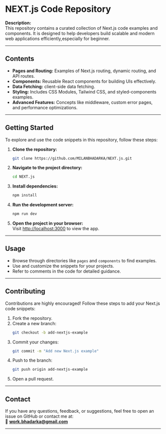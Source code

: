 # NEXT.js Code Repository

**Description:**  
This repository contains a curated collection of Next.js code examples and components. It is designed to help developers build scalable and modern web applications efficiently,especially for beginner.

---

## **Contents**

- **Pages and Routing:** Examples of Next.js routing, dynamic routing, and API routes.  
- **Components:** Reusable React components for building UIs effectively.  
- **Data Fetching:** client-side data fetching.  
- **Styling:** Includes CSS Modules, Tailwind CSS, and styled-components examples.  
- **Advanced Features:** Concepts like middleware, custom error pages, and performance optimizations.  

---

## **Getting Started**

To explore and use the code snippets in this repository, follow these steps:

1. **Clone the repository:**  
    ```sh
    git clone https://github.com/MILANBHADARKA/NEXT.js.git
    ```

2. **Navigate to the project directory:**  
    ```sh
    cd NEXT.js
    ```

3. **Install dependencies:**  
    ```sh
    npm install
    ```

4. **Run the development server:**  
    ```sh
    npm run dev
    ```

5. **Open the project in your browser:**  
    Visit [http://localhost:3000](http://localhost:3000) to view the app.

---

## **Usage**

- Browse through directories like `pages` and `components` to find examples.  
- Use and customize the snippets for your projects.  
- Refer to comments in the code for detailed guidance.  

---

## **Contributing**

Contributions are highly encouraged! Follow these steps to add your Next.js code snippets:

1. Fork the repository.  
2. Create a new branch:  
    ```sh
    git checkout -b add-nextjs-example
    ```  
3. Commit your changes:  
    ```sh
    git commit -m "Add new Next.js example"
    ```  
4. Push to the branch:  
    ```sh
    git push origin add-nextjs-example
    ```  
5. Open a pull request.

---

## **Contact**

If you have any questions, feedback, or suggestions, feel free to open an issue on GitHub or contact me at:  
📧 **work.bhadarka@gmail.com**

---
